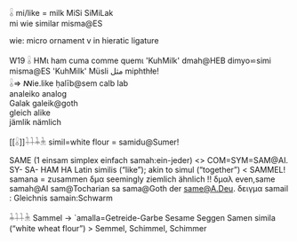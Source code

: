 𓏇 mi/like = milk MiSi SiMiLak  
  mi wie similar misma@ES  

wie: micro ornament v in hieratic ligature  

W19  𓏇 HMι ham cuma comme quemι 'KuhMilk' dmah@HEB dimyo⋍simi  
misma@ES 'KuhMilk' Müsli  مثل miphthłe!  
𓏇=> ꟿie.like ḥalīb@sem calb lab  
analeiko analog  
Galak galeik@goth  
gleich alike  
jämlik nämlich  

[[𓏇]]𓇒𓇓𓇔 simil=white flour = samidu@Sumer!  

SAME (1 einsam simplex einfach samah:ein-jeder) <> COM=SYM=SAM@AI. SY- SA- HAM HA
Latin similis (“like”); akin to simul (“together”) < 
SAMMEL!
samana = zusammen δμα
seemingly ziemlich ähnlich !!
δμαλ even,same samah@AI sam@Tocharian sa sama@Goth der same@A.Deu.
δειγμα
samail : Gleichnis  samain:Schwarm

𓇓𓇒𓇔	 Sammel -> `amalla=Getreide-Garbe Sesame Seggen Samen 
simila (“white wheat flour”) > Semmel, Schimmel, Schimmer 
